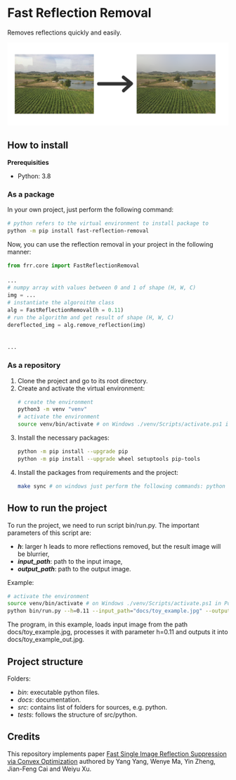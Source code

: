 # Fast Reflection Removal
Removes reflections quickly and easily.

![demo](https://github.com/JanPalasek/fast-reflection-removal/blob/main/docs/demo.png?raw=true)

## How to install
**Prerequisities**
- Python: 3.8

### As a package
In your own project, just perform the following command:
```bash
# python refers to the virtual environment to install package to
python -m pip install fast-reflection-removal
```

Now, you can use the reflection removal in your project in the following manner:
```python
from frr.core import FastReflectionRemoval

...
# numpy array with values between 0 and 1 of shape (H, W, C)
img = ...
# instantiate the algoroithm class
alg = FastReflectionRemoval(h = 0.11)
# run the algorithm and get result of shape (H, W, C)
dereflected_img = alg.remove_reflection(img)


...
```

### As a repository
1. Clone the project and go to its root directory.
2. Create and activate the virtual environment:
    ```bash
    # create the environment
    python3 -m venv "venv"
    # activate the environment
    source venv/bin/activate # on Windows ./venv/Scripts/activate.ps1 in Powershell
    ```
3. Install the necessary packages:
    ```bash
    python -m pip install --upgrade pip
    python -m pip install --upgrade wheel setuptools pip-tools
    ```
4. Install the packages from requirements and the project:
    ```bash
    make sync # on windows just perform the following commands: python -m piptools sync requirements.txt; python -m pip install -e .
    ```

## How to run the project
To run the project, we need to run script bin/run.py. The important parameters of this script are:
- ***h***: larger h leads to more reflections removed, but the result image will be blurrier,
- ***input_path***: path to the input image,
- ***output_path***: path to the output image.

Example:
```bash
# activate the environment
source venv/bin/activate # on Windows ./venv/Scripts/activate.ps1 in Powershell
python bin/run.py --h=0.11 --input_path="docs/toy_example.jpg" --output_path="docs/toy_example_out.jpg"
```

The program, in this example, loads input image from the path docs/toy_example.jpg, processes it with parameter h=0.11 and outputs it into docs/toy_example_out.jpg.


## Project structure
Folders:
- *bin*: executable python files.
- *docs*: documentation.
- *src*: contains list of folders for sources, e.g. python.
- *tests*: follows the structure of src/python.

## Credits
This repository implements paper [Fast Single Image Reflection Suppression via Convex Optimization](https://arxiv.org/pdf/1903.03889.pdf) authored by Yang Yang, Wenye Ma, Yin Zheng, Jian-Feng Cai and Weiyu Xu.
